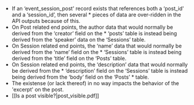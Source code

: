 * If an ‘event_session_post' record exists that references both a ‘post_id' and a ‘session_id’, then several * pieces of data are over-ridden in the API outputs because of this. 
* On Post related end points, the author data that would normally be derived from the ‘creator’ field on the * ‘posts’  table is instead being derived from the ‘speaker’ data on the ‘Sessions’ table.
* On Session related end points, the ‘name’ data that would normally be derived from the ‘name’ field on the * ‘Sessions’ table is instead being derived from the ‘title’ field on the ‘Posts’ table.
* On Session related end points, the ‘description’ data that would normally be derived from the * ‘description’ field on the ‘Sessions’ table is instead being derived from the ‘body’ field on the ‘Posts’ * table.
* The existense (or lack thereof) in no way impacts the behavior of the 'excerpt' on the post.
* [[Is a post visible?|post_visible.pdf]]